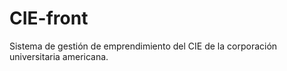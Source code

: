 # CIE-front

Sistema de gestión de emprendimiento del CIE de la corporación universitaria americana.

